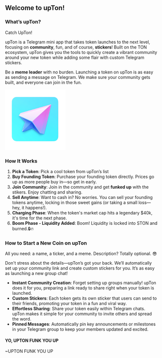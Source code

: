 ## Welcome to upTon! 

### What’s upTon?

Catch UpTon!

upTon is a Telegram mini app that takes token launches to the next level, focusing on **community**, fun, and of course, **stickers**! Built on the TON ecosystem, upTon gives you the tools to quickly create a vibrant community around your new token while adding some flair with custom Telegram stickers.

Be a **meme leader** with no burden. Launching a token on upTon is as easy as sending a message on Telegram. We make sure your community gets built, and everyone can join in the fun.


<img src="./images/logo.png" alt="upTon Logo" width="200"/>

### How It Works

1. **Pick a Token**: Pick a cool token from upTon’s list
2. **Buy Founding Token**: Purchase your founding token directly. Prices go up as more people buy in—so get in early.
3. **Join Community**: Join in the community and get **funked up** with the stikers. Enjoy chatting and sharing.
4. **Sell Anytime**: Want to cash in? No worries. You can sell your founding tokens anytime, locking in those sweet gains (or taking a small loss—hey, it happens!).
5. **Charging Phase**: When the token's market cap hits a legendary $40k, it's time for the next phase.
6. **Boom Phase - Liquidity Added**: Boom! Liquidity is locked into STON and burned.🔒🔥

### How to Start a New Coin on upTon

All you need: a name, a ticker, and a meme. Description? Totally optional. 😎

Don't stress about the details—upTon’s got your back. We’ll automatically set up your community link and create custom stickers for you. It’s as easy as launching a new group chat!

- **Instant Community Creation**: Forget setting up groups manually! upTon does it for you, preparing a link ready to share right when your token is launched.
- **Custom Stickers**: Each token gets its own sticker that users can send to their friends, promoting your token in a fun and viral way.
- **Effortless Sharing**: Share your token easily within Telegram chats. upTon makes it simple for your community to invite others and spread the word.
- **Pinned Messages**: Automatically pin key announcements or milestones in your Telegram group to keep your members updated and excited.



#### YO, UPTON FUNK YOU UP 
~UPTON FUNK YOU UP

